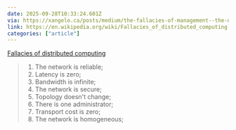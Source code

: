 ```yaml
---
date: 2025-09-28T10:33:24.601Z
via: https://xangelo.ca/posts/medium/the-fallacies-of-management--the-network-is-reliable/
link: https://en.wikipedia.org/wiki/Fallacies_of_distributed_computing
categories: ["article"]
---
```

[Fallacies of distributed computing](https://en.wikipedia.org/wiki/Fallacies_of_distributed_computing)

> 1. The network is reliable;
> 2. Latency is zero;
> 3. Bandwidth is infinite;
> 4. The network is secure;
> 5. Topology doesn't change;
> 6. There is one administrator;
> 7. Transport cost is zero;
> 8. The network is homogeneous;

